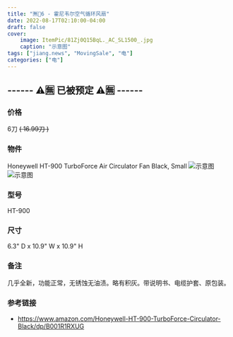 ```yaml
---
title: "🈚🔪6 - 霍尼韦尔空气循环风扇"
date: 2022-08-17T02:10:00-04:00
draft: false
cover:
    image: ItemPic/81Zj0Q15BqL._AC_SL1500_.jpg
    caption: "示意图"
tags: ["jiang.news", "MovingSale", "电"]
categories: ["电"]
---
```


## ------ ⚠️🈚 已被预定 ⚠️🈚 ------

### 价格
6刀  ~~( 16.99刀 )~~

### 物件
Honeywell HT-900 TurboForce Air Circulator Fan Black, Small
![示意图](../../ItemPic/81v71roKTmL._AC_SL1500_.jpg)
![示意图](../../ItemPic/81aKVkXiwIL._AC_SL1500_.jpg)

### 型号
HT-900

### 尺寸
6.3" D x 10.9" W x 10.9" H

### 备注
几乎全新，功能正常，无锈蚀无油渍。略有积灰。带说明书、电缆护套、原包装。

### 参考链接
- https://www.amazon.com/Honeywell-HT-900-TurboForce-Circulator-Black/dp/B001R1RXUG


